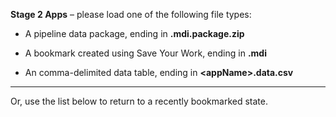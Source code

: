**Stage 2 Apps** &#8211; please load one of the following file types:

* A pipeline data package, ending in **.mdi.package.zip**

* A bookmark created using Save Your Work, ending in **.mdi**
<!-- or **.mdi.bookmark.zip** -->

* An comma-delimited data table, ending in **\<appName\>.data.csv**

***

Or, use the list below to return to a recently bookmarked state.
